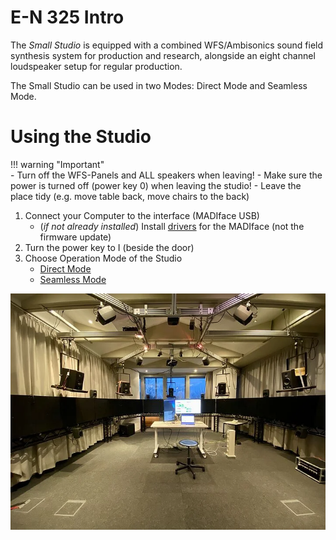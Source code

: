 # E-N 325 Intro

The *Small Studio* is equipped with a combined WFS/Ambisonics sound field synthesis system for production and research, alongside an eight channel loudspeaker setup for regular production. 

The Small Studio can be used in two Modes: Direct Mode and Seamless Mode.

# Using the Studio

!!! warning "Important"   
    - Turn off the WFS-Panels and ALL speakers when leaving!
    - Make sure the power is turned off (power key 0) when leaving the studio!
    - Leave the place tidy (e.g. move table back, move chairs to the back)

1. Connect your Computer to the interface (MADIface USB)
    - (*if not already installed*) Install [drivers](https://www.rme-audio.de/de_madiface-usb.html) for the MADIface (not the firmware update)
2. Turn the power key to I (beside the door)
4. Choose Operation Mode of the Studio
    - [Direct Mode](direct-mode.md)
    - [Seamless Mode](seamless-mode.md)

![Small Studio](../graphics/small-studio.webp)